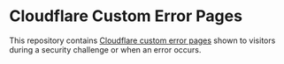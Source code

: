 # Cloudflare Custom Error Pages

This repository contains [Cloudflare custom error pages](https://support.cloudflare.com/hc/en-us/articles/200172706-Configuring-Custom-Pages-Error-and-Challenge-) shown to visitors during a security challenge or when an error occurs.
